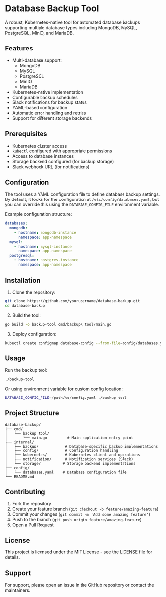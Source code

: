 # Database Backup Tool

A robust, Kubernetes-native tool for automated database backups supporting multiple database types including MongoDB, MySQL, PostgreSQL, MinIO, and MariaDB.

## Features

- Multi-database support:
  - MongoDB
  - MySQL
  - PostgreSQL
  - MinIO
  - MariaDB
- Kubernetes-native implementation
- Configurable backup schedules
- Slack notifications for backup status
- YAML-based configuration
- Automatic error handling and retries
- Support for different storage backends

## Prerequisites

- Kubernetes cluster access
- `kubectl` configured with appropriate permissions
- Access to database instances
- Storage backend configured (for backup storage)
- Slack webhook URL (for notifications)

## Configuration

The tool uses a YAML configuration file to define database backup settings. By default, it looks for the configuration at `/etc/config/databases.yaml`, but you can override this using the `DATABASE_CONFIG_FILE` environment variable.

Example configuration structure:

```yaml
databases:
  mongodb:
    - hostname: mongodb-instance
      namespace: app-namespace
  mysql:
    - hostname: mysql-instance
      namespace: app-namespace
  postgresql:
    - hostname: postgres-instance
      namespace: app-namespace
```

## Installation

1. Clone the repository:
```bash
git clone https://github.com/yourusername/database-backup.git
cd database-backup
```

2. Build the tool:
```bash
go build -o backup-tool cmd/backup\ tool/main.go
```

3. Deploy configuration:
```bash
kubectl create configmap database-config --from-file=config/databases.yaml
```

## Usage

Run the backup tool:

```bash
./backup-tool
```

Or using environment variable for custom config location:

```bash
DATABASE_CONFIG_FILE=/path/to/config.yaml ./backup-tool
```

## Project Structure

```
database-backup/
├── cmd/
│   └── backup tool/
│       └── main.go         # Main application entry point
├── internal/
│   ├── backup/            # Database-specific backup implementations
│   ├── config/            # Configuration handling
│   ├── kubernetes/        # Kubernetes client and operations
│   ├── notification/      # Notification services (Slack)
│   └── storage/          # Storage backend implementations
├── config/
│   └── databases.yaml    # Database configuration file
└── README.md
```

## Contributing

1. Fork the repository
2. Create your feature branch (`git checkout -b feature/amazing-feature`)
3. Commit your changes (`git commit -m 'Add some amazing feature'`)
4. Push to the branch (`git push origin feature/amazing-feature`)
5. Open a Pull Request

## License

This project is licensed under the MIT License - see the LICENSE file for details.

## Support

For support, please open an issue in the GitHub repository or contact the maintainers.